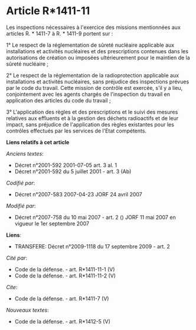 # Article R*1411-11

Les inspections nécessaires à l'exercice des missions mentionnées aux articles R. * 1411-7 à R. * 1411-9 portent sur : 

1° Le respect de la réglementation de sûreté nucléaire applicable aux installations et activités nucléaires et des
prescriptions contenues dans les autorisations de création ou imposées ultérieurement pour le maintien de la sûreté
nucléaire ; 

2° Le respect de la réglementation de la radioprotection applicable aux installations et activités nucléaires, sans préjudice
des inspections prévues par le code du travail. Cette mission de contrôle est exercée, s'il y a lieu, conjointement avec les
agents chargés de l'inspection du travail en application des articles du code du travail ; 

3° L'application des règles et des prescriptions et le suivi des mesures relatives aux effluents et à la gestion des déchets
radioactifs et de leur impact, sans préjudice de l'application des règles existantes pour les contrôles effectués par les
services de l'Etat compétents.

**Liens relatifs à cet article**

_Anciens textes_:

  - Décret n°2001-592 2001-07-05 art. 3 al. 1
  - Décret n°2001-592 du 5 juillet 2001 - art. 3 (Ab)

_Codifié par_:

  - Décret n°2007-583 2007-04-23 JORF 24 avril 2007

_Modifié par_:

  - Décret n°2007-758 du 10 mai 2007 - art. 2 () JORF 11 mai 2007 en vigueur le 1er septembre 2007

**Liens**:

  - TRANSFERE: Décret n°2009-1118 du 17 septembre 2009 - art. 2

_Cité par_:

  - Code de la défense. - art. R*1411-11-1 (V)
  - Code de la défense. - art. R*1411-11-2 (V)

_Cite_:

  - Code de la défense. - art. R*1411-7 (V)

_Nouveaux textes_:

  - Code de la défense. - art. R*1412-5 (V)
